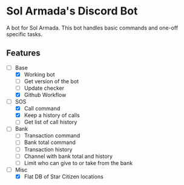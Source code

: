 # Sol Armada's Discord Bot

A bot for Sol Armada. This bot handles basic commands and one-off specific tasks.

## Features

- [ ] Base
  - [x] Working bot
  - [ ] Get version of the bot
  - [ ] Update checker
  - [x] Github Workflow
- [ ] SOS
  - [x] Call command
  - [x] Keep a history of calls
  - [ ] Get list of call history
- [ ] Bank
  - [ ] Transaction command
  - [ ] Bank total command
  - [ ] Transaction history
  - [ ] Channel with bank total and history
  - [ ] Limit who can give to or take from the bank
- [ ] Misc
  - [x] Flat DB of Star Citizen locations
